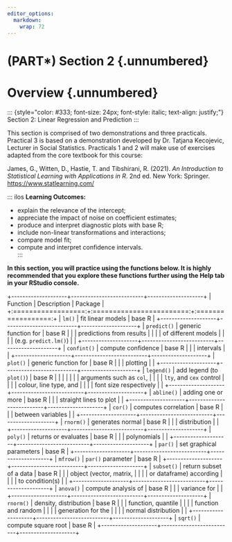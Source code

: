 ```yaml
---
editor_options:
  markdown:
    wrap: 72
---
```


# (PART\*) Section 2 {.unnumbered}

# Overview {.unnumbered}

::: {style="color: #333; font-size: 24px; font-style: italic; text-align: justify;"}
Section 2: Linear Regression and Prediction
:::

This section is comprised of two demonstrations and three practicals. Practical 3 is based on a demonstration developed by Dr. Tatjana Kecojevic, Lecturer in Social Statistics. Practicals 1 and 2 will make use of exercises adapted from the core textbook for this course:  

James, G., Witten, D., Hastie, T. and Tibshirani, R. (2021). *An
Introduction to Statistical Learning with Applications in R*. 2nd ed.
New York: Springer. <https://www.statlearning.com/>

::: ilos
**Learning Outcomes:**

-   explain the relevance of the intercept;  
-   appreciate the impact of noise on coefficient estimates;  
-   produce and interpret diagnostic plots with base R;  
-   include non-linear transformations and interactions;  
-   compare model fit;  
-   compute and interpret confidence intervals.  
:::

**In this section, you will practice using the functions below. It is highly recommended that you explore these functions further using the Help tab in your RStudio console.**

+--------------------+--------------------------+--------------------+
| Function           | Description              | Package            |
+:==================:+:========================:+:==================:+
| `lm()`             | fit linear models        | base R             |
+--------------------+--------------------------+--------------------+
| `predict()`        | generic function for     | base R             |
|                    | predictions from results |                    |
|                    | of different models      |                    |
|                    | (e.g. `predict.lm()`)    |                    |
+--------------------+--------------------------+--------------------+
| `confint()`        | compute confidence       | base R             |
|                    | intervals                |                    |
+--------------------+--------------------------+--------------------+
| `plot()`           | generic function for     | base R             |
|                    | plotting                 |                    |
+--------------------+--------------------------+--------------------+
| `legend()`         | add legend (to `plot()`) | base R             |
|                    |                          |                    |
|                    | arguments such as `col`, |                    |
|                    | `lty`, and `cex` control |                    |
|                    | colour, line type, and   |                    |
|                    | font size respectively   |                    |
+--------------------+--------------------------+--------------------+
| `abline()`         | adding one or more       | base R             |
|                    | straight lines to plot   |                    |
+--------------------+--------------------------+--------------------+
| `cor()`            | computes correlation     | base R             |
|                    | between variables        |                    |
+--------------------+--------------------------+--------------------+
| `rnorm()`          | generates normal         | base R             |
|                    | distribution             |                    |
+--------------------+--------------------------+--------------------+
| `poly()`           | returns or evaluates     | base R             |
|                    | polynomials              |                    |
+--------------------+--------------------------+--------------------+
| `par()`            | set graphical parameters | base R             |
+--------------------+--------------------------+--------------------+
| `mfrow()`          | `par()` parameter        | base R             |
+--------------------+--------------------------+--------------------+
| `subset()`         | return subset of a data  | base R             |
|                    | object (vector, matrix,  |                    |
|                    | or dataframe) according  |                    |
|                    | to condition(s)          |                    |
+--------------------+--------------------------+--------------------+
| `anova()`          | compute analysis of      | base R             |
|                    | variance for             |                    |
+--------------------+--------------------------+--------------------+
| `rnorm()`          | density, distribution    | base R             |
|                    | function, quantile       |                    |
|                    | function and random      |                    |
|                    | generation for the       |                    |
|                    | normal distribution      |                    |
+--------------------+--------------------------+--------------------+
| `sqrt()`           | compute square root      | base R             |
+--------------------+--------------------------+--------------------+
